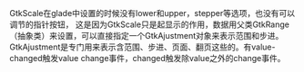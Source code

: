 GtkScale在glade中设置的时候没有lower和upper，stepper等选项，也没有可以调节的指针按钮，
这是因为GtkScale只是起显示的作用，数据用父类GtkRange（抽象类）来设置，可以直接指定一个GtkAjustment对象来表示范围和步进。
GtkAjustment是专门用来表示含范围、步进、页面、翻页这些的。有value-changed触发value change事件，changed触发除value之外的change事件。

